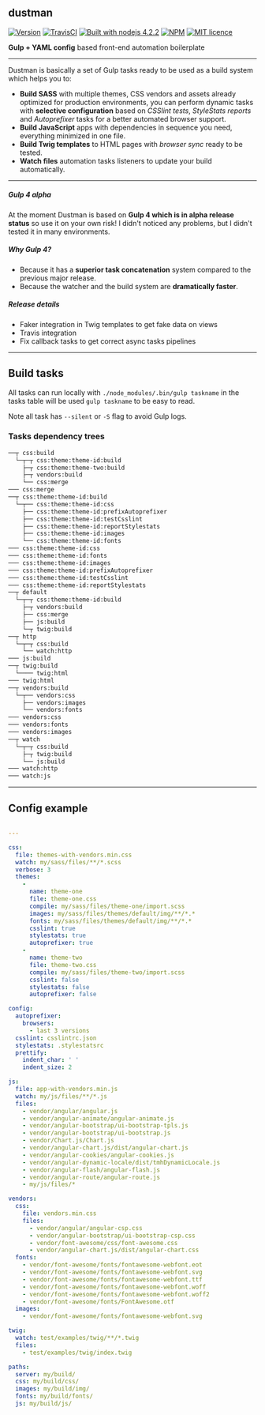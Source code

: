 dustman
---

[![Version](http://img.shields.io/:version-0.0.24-e07c4b.svg)][node]
[![TravisCI](https://travis-ci.org/vitto/dustman.svg?branch=master)](https://travis-ci.org/vitto/dustman/builds)
[![Built with nodejs 4.2.2](http://img.shields.io/:nodejs-4.1.1-80BD01.svg)](https://nodejs.org/en/)
[![NPM](http://img.shields.io/:NPM-package-C12127.svg)][node]
[![MIT licence](http://img.shields.io/:license-MIT-00AFFF.svg)](https://github.com/vitto/dustman/blob/master/LICENSE.md)

**Gulp + YAML config** based front-end automation boilerplate

---

Dustman is basically a set of Gulp tasks ready to be used as a build system which helps you to:

- **Build SASS** with multiple themes, CSS vendors and assets already optimized for production environments, you can perform dynamic tasks with **selective configuration** based on *CSSlint tests*, *StyleStats reports* and *Autoprefixer* tasks for a better automated browser support.
- **Build JavaScript** apps with dependencies in sequence you need, everything minimized in one file.
- **Build Twig templates** to HTML pages with *browser sync* ready to be tested.
- **Watch files** automation tasks listeners to update your build automatically.

---

##### Gulp 4 alpha

At the moment Dustman is based on **Gulp 4 which is in alpha release status** so use it on your own risk! I didn't noticed any problems, but I didn't tested it in many environments.

##### Why Gulp 4?

- Because it has a **superior task concatenation** system compared to the previous major release.
- Because the watcher and the build system are **dramatically faster**.

##### Release details

- Faker integration in Twig templates to get fake data on views
- Travis integration
- Fix callback tasks to get correct async tasks pipelines

---

## Build tasks

All tasks can run locally with `./node_modules/.bin/gulp taskname` in the tasks table will be used `gulp taskname` to be easy to read.

Note all task has `--silent` or `-S` flag to avoid Gulp logs.

### Tasks dependency trees

```bash
──┬ css:build
  └─┬─┬ css:theme:theme-id:build
    ├─┬ css:theme:theme-two:build
    ├─┬ vendors:build
    └── css:merge
─── css:merge
──┬ css:theme:theme-id:build
  └─┬── css:theme:theme-id:css
    ├── css:theme:theme-id:prefixAutoprefixer
    ├── css:theme:theme-id:testCsslint
    ├── css:theme:theme-id:reportStylestats
    ├── css:theme:theme-id:images
    └── css:theme:theme-id:fonts
─── css:theme:theme-id:css
─── css:theme:theme-id:fonts
─── css:theme:theme-id:images
─── css:theme:theme-id:prefixAutoprefixer
─── css:theme:theme-id:testCsslint
─── css:theme:theme-id:reportStylestats
──┬ default
  └─┬─┬ css:theme:theme-id:build
    ├─┬ vendors:build
    ├── css:merge
    ├── js:build
    └─┬ twig:build
──┬ http
  └─┬─┬ css:build
    └── watch:http
─── js:build
──┬ twig:build
  └──── twig:html
─── twig:html
──┬ vendors:build
  └─┬── vendors:css
    ├── vendors:images
    └── vendors:fonts
─── vendors:css
─── vendors:fonts
─── vendors:images
──┬ watch
  └─┬─┬ css:build
    ├─┬ twig:build
    └── js:build
─── watch:http
─── watch:js
```

---

## Config example

```yaml

---

css:
  file: themes-with-vendors.min.css
  watch: my/sass/files/**/*.scss
  verbose: 3
  themes:
    -
      name: theme-one
      file: theme-one.css
      compile: my/sass/files/theme-one/import.scss
      images: my/sass/files/themes/default/img/**/*.*
      fonts: my/sass/files/themes/default/img/**/*.*
      csslint: true
      stylestats: true
      autoprefixer: true
    -
      name: theme-two
      file: theme-two.css
      compile: my/sass/files/theme-two/import.scss
      csslint: false
      stylestats: false
      autoprefixer: false

config:
  autoprefixer:
    browsers:
      - last 3 versions
  csslint: csslintrc.json
  stylestats: .stylestatsrc
  prettify:
    indent_char: ' '
    indent_size: 2

js:
  file: app-with-vendors.min.js
  watch: my/js/files/**/*.js
  files:
    - vendor/angular/angular.js
    - vendor/angular-animate/angular-animate.js
    - vendor/angular-bootstrap/ui-bootstrap-tpls.js
    - vendor/angular-bootstrap/ui-bootstrap.js
    - vendor/Chart.js/Chart.js
    - vendor/angular-chart.js/dist/angular-chart.js
    - vendor/angular-cookies/angular-cookies.js
    - vendor/angular-dynamic-locale/dist/tmhDynamicLocale.js
    - vendor/angular-flash/angular-flash.js
    - vendor/angular-route/angular-route.js
    - my/js/files/*

vendors:
  css:
    file: vendors.min.css
    files:
      - vendor/angular/angular-csp.css
      - vendor/angular-bootstrap/ui-bootstrap-csp.css
      - vendor/font-awesome/css/font-awesome.css
      - vendor/angular-chart.js/dist/angular-chart.css
  fonts:
    - vendor/font-awesome/fonts/fontawesome-webfont.eot
    - vendor/font-awesome/fonts/fontawesome-webfont.svg
    - vendor/font-awesome/fonts/fontawesome-webfont.ttf
    - vendor/font-awesome/fonts/fontawesome-webfont.woff
    - vendor/font-awesome/fonts/fontawesome-webfont.woff2
    - vendor/font-awesome/fonts/FontAwesome.otf
  images:
    - vendor/font-awesome/fonts/fontawesome-webfont.svg

twig:
  watch: test/examples/twig/**/*.twig
  files:
    - test/examples/twig/index.twig

paths:
  server: my/build/
  css: my/build/css/
  images: my/build/img/
  fonts: my/build/fonts/
  js: my/build/js/


```


[node]: https://www.npmjs.com/package/dustman
